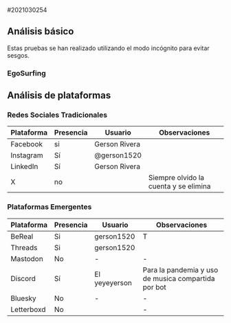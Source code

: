 #2021030254

## Análisis básico

Estas pruebas se han realizado utilizando el modo incógnito para evitar sesgos.

### EgoSurfing


## Análisis de plataformas

### Redes Sociales Tradicionales
| Plataforma   | Presencia | Usuario        | Observaciones |
|--------------|-----------|----------------|---------------|
| Facebook     | si        | Gerson Rivera  |               |
| Instagram    | Sí        | @gerson1520    |               |
| LinkedIn     | Sí        | Gerson Rivera  |               |
| X            | no        |                | Siempre olvido la cuenta y se elimina|

### Plataformas Emergentes
| Plataforma   | Presencia | Usuario     | Observaciones |
|--------------|-----------|-------------|---------------|
| BeReal       | Si        | gerson1520  | T |
| Threads      | Si        | gerson1520  |               |
| Mastodon     | No        | -           | -             |
| Discord      | Sí        | El yeyeyerson|Para la pandemia y uso de musica compartida por bot |
| Bluesky      | No        | -           | -             |
| Letterboxd   | No        |             | -             |


